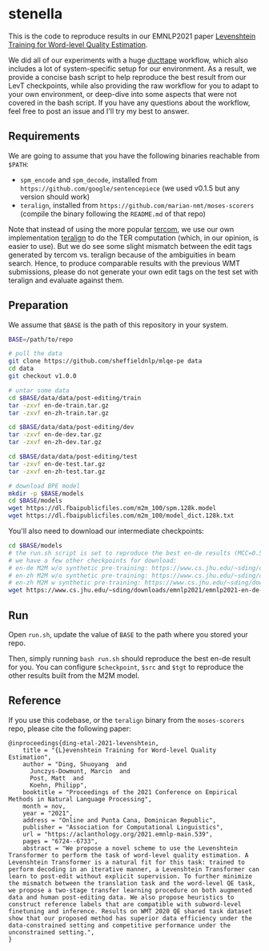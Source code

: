 # stenella

This is the code to reproduce results in our EMNLP2021 paper [Levenshtein Training for Word-level Quality Estimation](https://arxiv.org/pdf/2109.05611.pdf).

We did all of our experiments with a huge [ducttape](https://github.com/jhclark/ducttape) workflow, which also includes a lot of system-specific setup for our environment.
As a result, we provide a concise bash script to help reproduce the best result from our LevT checkpoints, while also providing the raw workflow for you to adapt to your own environment, or deep-dive into some aspects that were not covered in the bash script.
If you have any questions about the workflow, feel free to post an issue and I'll try my best to answer.

## Requirements

We are going to assume that you have the following binaries reachable from `$PATH`:

+ `spm_encode` and `spm_decode`, installed from `https://github.com/google/sentencepiece` (we used v0.1.5 but any version should work)
+ `teralign`, installed from `https://github.com/marian-nmt/moses-scorers` (compile the binary following the `README.md` of that repo)

Note that instead of using the more popular [tercom](http://www.cs.umd.edu/~snover/tercom/), we use our own implementation [teralign](https://github.com/marian-nmt/moses-scorers) to do the TER computation (which, in our opinion, is easier to use).
But we do see some slight mismatch between the edit tags generated by tercom vs. teralign because of the ambiguities in beam search.
Hence, to produce comparable results with the previous WMT submissions, please do not generate your own edit tags on the test set with teralign and evaluate against them.

## Preparation

We assume that `$BASE` is the path of this repository in your system.

```bash
BASE=/path/to/repo

# pull the data
git clone https://github.com/sheffieldnlp/mlqe-pe data
cd data
git checkout v1.0.0

# untar some data
cd $BASE/data/data/post-editing/train
tar -zxvf en-de-train.tar.gz
tar -zxvf en-zh-train.tar.gz

cd $BASE/data/data/post-editing/dev
tar -zxvf en-de-dev.tar.gz
tar -zxvf en-zh-dev.tar.gz

cd $BASE/data/data/post-editing/test
tar -zxvf en-de-test.tar.gz
tar -zxvf en-zh-test.tar.gz

# download BPE model
mkdir -p $BASE/models
cd $BASE/models
wget https://dl.fbaipublicfiles.com/m2m_100/spm.128k.model
wget https://dl.fbaipublicfiles.com/m2m_100/model_dict.128k.txt
```

You'll also need to download our intermediate checkpoints:

```bash
cd $BASE/models
# the run.sh script is set to reproduce the best en-de results (MCC=0.589)
# we have a few other checkpoints for download:
# en-de M2M w/o synthetic pre-training: https://www.cs.jhu.edu/~sding/downloads/emnlp2021/emnlp2021-en-de-nat.pt (MCC=0.583)
# en-zh M2M w/o synthetic pre-training: https://www.cs.jhu.edu/~sding/downloads/emnlp2021/emnlp2021-en-zh-nat.pt (MCC=0.633)
# en-zh M2M w synthetic pre-training: https://www.cs.jhu.edu/~sding/downloads/emnlp2021/emnlp2021-en-zh-best.pt (MCC=0.646)
wget https://www.cs.jhu.edu/~sding/downloads/emnlp2021/emnlp2021-en-de-best.pt
```

## Run

Open `run.sh`, update the value of `BASE` to the path where you stored your repo.

Then, simply running `bash run.sh` should reproduce the best en-de result for you.
You can configure `$checkpoint`, `$src` and `$tgt` to reproduce the other results built from the M2M model. 

## Reference 

If you use this codebase, or the `teralign` binary from the `moses-scorers` repo, please cite the following paper:

```
@inproceedings{ding-etal-2021-levenshtein,
    title = "{L}evenshtein Training for Word-level Quality Estimation",
    author = "Ding, Shuoyang  and
      Junczys-Dowmunt, Marcin  and
      Post, Matt  and
      Koehn, Philipp",
    booktitle = "Proceedings of the 2021 Conference on Empirical Methods in Natural Language Processing",
    month = nov,
    year = "2021",
    address = "Online and Punta Cana, Dominican Republic",
    publisher = "Association for Computational Linguistics",
    url = "https://aclanthology.org/2021.emnlp-main.539",
    pages = "6724--6733",
    abstract = "We propose a novel scheme to use the Levenshtein Transformer to perform the task of word-level quality estimation. A Levenshtein Transformer is a natural fit for this task: trained to perform decoding in an iterative manner, a Levenshtein Transformer can learn to post-edit without explicit supervision. To further minimize the mismatch between the translation task and the word-level QE task, we propose a two-stage transfer learning procedure on both augmented data and human post-editing data. We also propose heuristics to construct reference labels that are compatible with subword-level finetuning and inference. Results on WMT 2020 QE shared task dataset show that our proposed method has superior data efficiency under the data-constrained setting and competitive performance under the unconstrained setting.",
}
```
